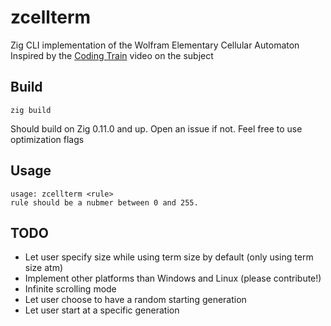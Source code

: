 # zcellterm
Zig CLI implementation of the Wolfram Elementary Cellular Automaton
Inspired by the [Coding Train](https://www.youtube.com/watch?v=Ggxt06qSAe4) video on the subject

## Build
```
zig build
```
Should build on Zig 0.11.0 and up. Open an issue if not. Feel free to use optimization flags

## Usage
```
usage: zcellterm <rule>
rule should be a nubmer between 0 and 255.
```

## TODO
* Let user specify size while using term size by default (only using term size atm)
* Implement other platforms than Windows and Linux (please contribute!)
* Infinite scrolling mode
* Let user choose to have a random starting generation
* Let user start at a specific generation